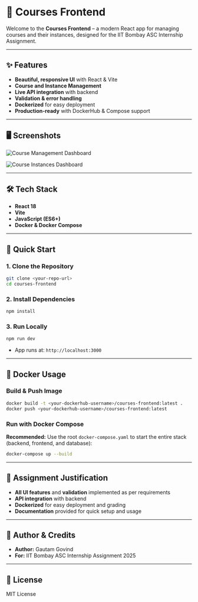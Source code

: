 # 🎨 Courses Frontend

Welcome to the **Courses Frontend** – a modern React app for managing courses and their instances, designed for the IIT Bombay ASC Internship Assignment.

---

## ✨ Features

- **Beautiful, responsive UI** with React & Vite
- **Course and Instance Management**
- **Live API integration** with backend
- **Validation & error handling**
- **Dockerized** for easy deployment
- **Production-ready** with DockerHub & Compose support

---

## 🖥️ Screenshots

![Course Management Dashboard](https://github.com/user-attachments/assets/1b638661-a393-4aad-a76a-453e530ad7e6)

![Course Instances Dashboard](https://github.com/user-attachments/assets/42a5170e-0289-437c-a9be-ba011f4e7888)



---

## 🛠️ Tech Stack

- **React 18**
- **Vite**
- **JavaScript (ES6+)**
- **Docker & Docker Compose**

---

## 🚀 Quick Start

### 1. Clone the Repository
```sh
git clone <your-repo-url>
cd courses-frontend
```

### 2. Install Dependencies
```sh
npm install
```

### 3. Run Locally
```sh
npm run dev
```
- App runs at: `http://localhost:3000`

---

## 🐳 Docker Usage

### Build & Push Image
```sh
docker build -t <your-dockerhub-username>/courses-frontend:latest .
docker push <your-dockerhub-username>/courses-frontend:latest
```

### Run with Docker Compose

**Recommended:** Use the root `docker-compose.yaml` to start the entire stack (backend, frontend, and database):

```sh
docker-compose up --build
```

---

## 📝 Assignment Justification

- **All UI features** and **validation** implemented as per requirements
- **API integration** with backend
- **Dockerized** for easy deployment and grading
- **Documentation** provided for quick setup and usage

---

## 🤝 Author & Credits

- **Author:** Gautam Govind
- **For:** IIT Bombay ASC Internship Assignment 2025

---

## 📄 License

MIT License
